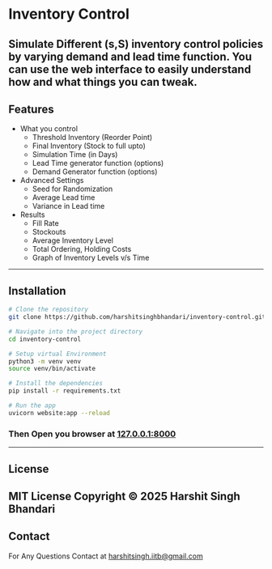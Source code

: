 # Inventory Control
Simulate Different (s,S) inventory control policies by varying demand and lead time function. 
You can use the web interface to easily understand how and what things you can tweak.
---
## Features
- What you control
    - Threshold Inventory (Reorder Point)
    - Final Inventory (Stock to full upto)
    - Simulation Time (in Days)
    - Lead Time generator function (options)
    - Demand Generator function (options)
- Advanced Settings
    - Seed for Randomization
    - Average Lead time
    - Variance in Lead time
- Results
    - Fill Rate
    - Stockouts
    - Average Inventory Level
    - Total Ordering, Holding Costs
    - Graph of Inventory Levels v/s Time
---
## Installation
```bash
# Clone the repository
git clone https://github.com/harshitsinghbhandari/inventory-control.git

# Navigate into the project directory
cd inventory-control

# Setup virtual Environment
python3 -m venv venv
source venv/bin/activate

# Install the dependencies
pip install -r requirements.txt

# Run the app
uvicorn website:app --reload
```
### Then Open you browser at [127.0.0.1:8000](127.0.0.1:8000)
---
## License
MIT License
Copyright 
© 2025 Harshit Singh Bhandari
---
## Contact
For Any Questions Contact at [harshitsingh.iitb@gmail.com](mailto:harshitsingh.iitb@gmail.com "Mail To Harshit Singh")
